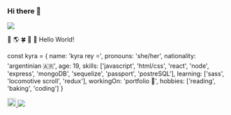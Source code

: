 ### Hi there 👋

<!--
**kyrarey/kyrarey** is a ✨ _special_ ✨ repository because its `README.md` (this file) appears on your GitHub profile.


Here are some ideas to get you started:

- 🔭 I’m currently working on ...
- 🌱 I’m currently learning ...
- 👯 I’m looking to collaborate on ...
- 🤔 I’m looking for help with ...
- 💬 Ask me about ...
- 📫 How to reach me: ...
- 😄 Pronouns: ...
- ⚡ Fun fact: ...
-->

<img src="[https://tenor.com/view/luana-caminando-pixel-art-girl-gif-17671021](https://tenor.com/view/luana-caminando-pixel-art-girl-gif-17671021)"/>

🌱  🌎  🍀  🦜 🍐
Hello World! 

const kyra = {
name: 'kyra rey ⭐',
pronouns: 'she/her',
nationality: 'argentinian 🇦🇷',
age: 19,
skills: ['javascript', 'html/css', 'react', 'node', 'express', 'mongoDB', 'sequelize', 'passport', 'postreSQL'],
learning: ['sass', 'locomotive scroll', 'redux'],
workingOn: 'portfolio 🔭',
hobbies: ['reading', 'baking', 'coding']
}

<a href="https://www.linkedin.com/in/kyrarey/">
    <img height="20" src="https://cdn2.iconfinder.com/data/icons/social-icon-3/512/social_style_3_in-306.png"/>
</a>


<img src="https://github-readme-stats.vercel.app/api/top-langs?username=kyrarey&theme=dark"/>
